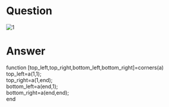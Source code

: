 # Question
![1](https://user-images.githubusercontent.com/65822379/93563957-8a653f80-f9a6-11ea-8076-16320f428d04.png)

# Answer
function [top_left,top_right,bottom_left,bottom_right]=corners(a)  
top_left=a(1,1);  
top_right=a(1,end);  
bottom_left=a(end,1);  
bottom_right=a(end,end);  
end
